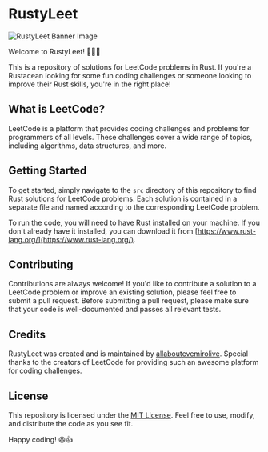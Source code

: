 # RustyLeet

![RustyLeet Banner Image](https://i.imgur.com/1ObY52t.png)

Welcome to RustyLeet! 🦀👨‍💻

This is a repository of solutions for LeetCode problems in Rust. If you're a Rustacean looking for some fun coding challenges or someone looking to improve their Rust skills, you're in the right place!

## What is LeetCode?

LeetCode is a platform that provides coding challenges and problems for programmers of all levels. These challenges cover a wide range of topics, including algorithms, data structures, and more.

## Getting Started

To get started, simply navigate to the `src` directory of this repository to find Rust solutions for LeetCode problems. Each solution is contained in a separate file and named according to the corresponding LeetCode problem.

To run the code, you will need to have Rust installed on your machine. If you don't already have it installed, you can download it from [https://www.rust-lang.org/](https://www.rust-lang.org/).

## Contributing

Contributions are always welcome! If you'd like to contribute a solution to a LeetCode problem or improve an existing solution, please feel free to submit a pull request. Before submitting a pull request, please make sure that your code is well-documented and passes all relevant tests.

## Credits

RustyLeet was created and is maintained by [allaboutevemirolive](https://github.com/allaboutevemirolive). Special thanks to the creators of LeetCode for providing such an awesome platform for coding challenges.

## License

This repository is licensed under the [MIT License](https://opensource.org/licenses/MIT). Feel free to use, modify, and distribute the code as you see fit.

Happy coding! 😃👍
